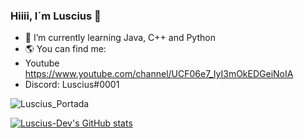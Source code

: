### Hiiii, I´m Luscius 👋

- 🌱 I’m currently learning Java, C++ and Python
- 🌎 You can find me:
- Youtube https://www.youtube.com/channel/UCF06e7_IyI3mOkEDGeiNoIA
- Discord: Luscius#0001
 
![Luscius_Portada](https://user-images.githubusercontent.com/77015692/138309969-97017e9a-a400-482a-8dcd-bcd0c1545821.png)

[![Luscius-Dev's GitHub stats](https://github-readme-stats.vercel.app/api?username=Luscius-Dev)](https://github.com/anuraghazra/github-readme-stats)

<!--
**Luscius-Dev/Luscius-Dev** is a ✨ _special_ ✨ repository because its `README.md` (this file) appears on your GitHub profile.

Here are some ideas to get you started:

- 🔭 I’m currently working on ...
- 🌱 I’m currently learning ...
- 👯 I’m looking to collaborate on ...
- 🤔 I’m looking for help with ...
- 💬 Ask me about ...
- 📫 How to reach me: ...
- 😄 Pronouns: ...
- ⚡ Fun fact: ...
-->
